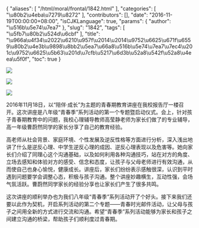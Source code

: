 {
    "aliases": [
        "/html/moral/frontal/1842.html"
    ],
    "categories": [
        "\u80b2\u4eba\u7279\u8272"
    ],
    "contributors": [],
    "date": "2016-11-19T00:00:00+08:00",
    "isCJKLanguage": true,
    "params": {
        "author": "\u516b\u5e74\u7ea7"
    },
    "slug": "1842",
    "tags": [
        "\u5fb7\u80b2\u524d\u6cbf"
    ],
    "title": "\u966a\u4f34\u2022\u6210\u957f\u2014\u2014\u9752\u6625\u671f\u6559\u80b2\u4e3b\u9898\u8bb2\u5ea7\u66a8\u516b\u5e74\u7ea7\u7ec4\u201c\u9752\u6625\u5b63\u201d\u7cfb\u5217\u6d3b\u52a8\u542f\u52a8\u4eea\u5f0f",
    "toc": true
}

![](https://cdn.tfls.online/mirror/full/c305aa08292553d35235e243e26e5561b0108d60.jpg)




![](https://cdn.tfls.online/mirror/full/d2921e15ee987faf9127a251c6d9961c3a148cd1.jpg)




![](https://cdn.tfls.online/mirror/full/dcb13b187774deb7d02dc4119588dcc00e5749fb.jpg)




 




2016年11月18日，以“陪伴·成长”为主题的青春期教育讲座在我校报告厅一楼召开。这次讲座是八年级“青春季”系列活动的第一个专题暨启动仪式。会上，针对孩子青春期教育中的问题，我校心理辅导教师高莹静老师为家长们做了的专业辅导，高一年级曹蔚然同学的家长分享了自己的教育经验。




高老师从社会背景、家庭环境、个性发展及逆反性格等方面进行分析，深入浅出地讲了什么是逆反心理、中学生逆反心理的成因、逆反心理表现以及危害等。她向家长们介绍了同理心这个沟通基础，以及如何利用各种沟通技巧，站在对方的角度、立场去感知和体验对方的感受、信念和态度，让孩子与父母老师进行有效沟通，从而使自己也身心愉悦，健康成长。讲座后，家长们纷纷表示感触很深，认识到平时遇到问题要学会调整心态，积极与孩子沟通。整个讲座妙趣横生，互动性强，会场气氛活跃。曹蔚然同学家长的经验分享也让家长们产生了很多共鸣。




这次讲座的顺利举办也为我们八年级“青春季”系列活动开了个好头。接下来我们还要以此作为契机，开启系列活动的第二个专题——青春时光邮件活动，让父母与孩子之间用全新的方式进行交流和沟通。希望“青春季”系列活动能够为家长和孩子之间建立沟通的桥梁，帮助孩子们顺利度过青春期。




  



